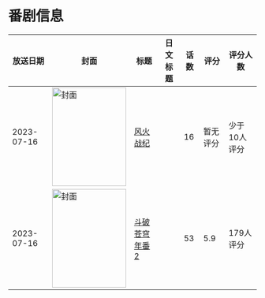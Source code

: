 # 番剧信息

|放送日期|封面|标题|日文标题|话数|评分|评分人数|
|---|---|---|---|---|---|---|
|2023-07-16|<img src="//lain.bgm.tv/pic/cover/c/56/aa/434794_v4GF2.jpg" alt="封面" style="width:150px;height:200px;object-fit:cover;">|[风火战纪](https://bangumi.tv/subject/434794)||16|暂无评分|少于10人评分|
|2023-07-16|<img src="//lain.bgm.tv/pic/cover/c/cc/69/443867_JUguG.jpg" alt="封面" style="width:150px;height:200px;object-fit:cover;">|[斗破苍穹 年番2](https://bangumi.tv/subject/443867)||53|5.9|179人评分|
